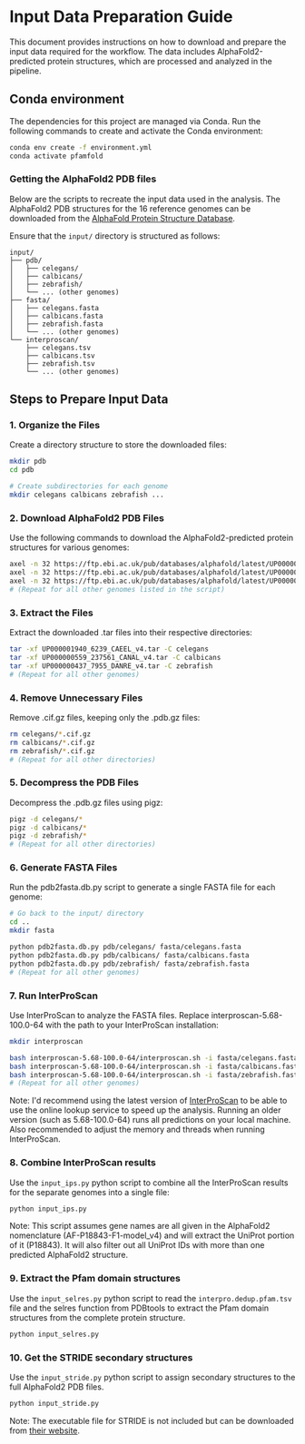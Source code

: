 # Input Data Preparation Guide

This document provides instructions on how to download and prepare the input data required for the workflow. The data includes AlphaFold2-predicted protein structures, which are processed and analyzed in the pipeline.

## Conda environment

The dependencies for this project are managed via Conda. Run the following commands to create and activate the Conda environment:

```bash
conda env create -f environment.yml
conda activate pfamfold
```

### Getting the AlphaFold2 PDB files

Below are the scripts to recreate the input data used in the analysis. The AlphaFold2 PDB structures for the 16 reference genomes can be downloaded from the [AlphaFold Protein Structure Database](https://alphafold.ebi.ac.uk/download). 

Ensure that the `input/` directory is structured as follows:

```
input/
├── pdb/
│   ├── celegans/
│   ├── calbicans/
│   ├── zebrafish/
│   └── ... (other genomes)
├── fasta/
│   ├── celegans.fasta
│   ├── calbicans.fasta
│   ├── zebrafish.fasta
│   └── ... (other genomes)
└── interproscan/
    ├── celegans.tsv
    ├── calbicans.tsv
    ├── zebrafish.tsv
    └── ... (other genomes)
```

## Steps to Prepare Input Data

### 1. Organize the Files

Create a directory structure to store the downloaded files:

```bash
mkdir pdb
cd pdb

# Create subdirectories for each genome
mkdir celegans calbicans zebrafish ...
```

### 2. Download AlphaFold2 PDB Files

Use the following commands to download the AlphaFold2-predicted protein structures for various genomes:

```bash
axel -n 32 https://ftp.ebi.ac.uk/pub/databases/alphafold/latest/UP000001940_6239_CAEEL_v4.tar
axel -n 32 https://ftp.ebi.ac.uk/pub/databases/alphafold/latest/UP000000559_237561_CANAL_v4.tar
axel -n 32 https://ftp.ebi.ac.uk/pub/databases/alphafold/latest/UP000000437_7955_DANRE_v4.tar
# (Repeat for all other genomes listed in the script)
```

### 3. Extract the Files

Extract the downloaded .tar files into their respective directories:

```bash
tar -xf UP000001940_6239_CAEEL_v4.tar -C celegans
tar -xf UP000000559_237561_CANAL_v4.tar -C calbicans
tar -xf UP000000437_7955_DANRE_v4.tar -C zebrafish
# (Repeat for all other genomes)
```

### 4. Remove Unnecessary Files

Remove .cif.gz files, keeping only the .pdb.gz files:

```bash
rm celegans/*.cif.gz
rm calbicans/*.cif.gz
rm zebrafish/*.cif.gz
# (Repeat for all other directories)
```

### 5. Decompress the PDB Files

Decompress the .pdb.gz files using pigz:

```bash
pigz -d celegans/*
pigz -d calbicans/*
pigz -d zebrafish/*
# (Repeat for all other directories)
```

### 6. Generate FASTA Files

Run the pdb2fasta.db.py script to generate a single FASTA file for each genome:

```bash
# Go back to the input/ directory
cd ..
mkdir fasta

python pdb2fasta.db.py pdb/celegans/ fasta/celegans.fasta
python pdb2fasta.db.py pdb/calbicans/ fasta/calbicans.fasta
python pdb2fasta.db.py pdb/zebrafish/ fasta/zebrafish.fasta
# (Repeat for all other genomes)
```

### 7. Run InterProScan

Use InterProScan to analyze the FASTA files. Replace interproscan-5.68-100.0-64 with the path to your InterProScan installation:

```bash
mkdir interproscan

bash interproscan-5.68-100.0-64/interproscan.sh -i fasta/celegans.fasta --output-dir interproscan --formats TSV --disable-residue-annot --applications Pfam
bash interproscan-5.68-100.0-64/interproscan.sh -i fasta/calbicans.fasta --output-dir interproscan --formats TSV --disable-residue-annot --applications Pfam
bash interproscan-5.68-100.0-64/interproscan.sh -i fasta/zebrafish.fasta --output-dir interproscan --formats TSV --disable-residue-annot --applications Pfam
# (Repeat for all other genomes)
```

Note: I'd recommend using the latest version of [InterProScan](https://www.ebi.ac.uk/interpro/download/interproscan/) to be able to use the online lookup service to speed up the analysis. Running an older version (such as 5.68-100.0-64) runs all predictions on your local machine. Also recommended to adjust the memory and threads when running InterProScan.

### 8. Combine InterProScan results

Use the `input_ips.py` python script to combine all the InterProScan results for the separate genomes into a single file:

```bash
python input_ips.py
```

Note: This script assumes gene names are all given in the AlphaFold2 nomenclature (AF-P18843-F1-model_v4) and will extract the UniProt portion of it (P18843). It will also filter out all UniProt IDs with more than one predicted AlphaFold2 structure.

### 9. Extract the Pfam domain structures

Use the `input_selres.py` python script to read the `interpro.dedup.pfam.tsv` file and the selres function from PDBtools to extract the Pfam domain structures from the complete protein structure.

```bash
python input_selres.py
```


### 10. Get the STRIDE secondary structures

Use the `input_stride.py` python script to assign secondary structures to the full AlphaFold2 PDB files.

```bash
python input_stride.py
```

Note: The executable file for STRIDE is not included but can be downloaded from [their website](https://ssbio.readthedocs.io/en/latest/instructions/stride.html).